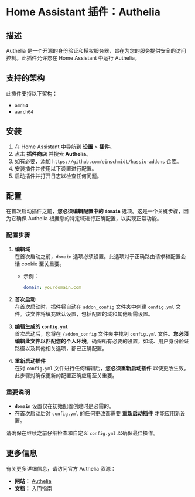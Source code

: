 # Home Assistant 插件：Authelia

## 描述

Authelia 是一个开源的身份验证和授权服务器，旨在为您的服务提供安全的访问控制。此插件允许您在 Home Assistant 中运行 Authelia。

## 支持的架构

此插件支持以下架构：

- `amd64`
- `aarch64`

## 安装

1. 在 Home Assistant 中导航到 **设置** > **插件**。
2. 点击 **插件商店** 并搜索 **Authelia**。
3. 如有必要，添加 `https://github.com/einschmidt/hassio-addons` 仓库。
4. 安装插件并使用以下设置进行配置。
5. 启动插件并打开日志以检查任何问题。

## 配置

在首次启动插件之前，**您必须编辑配置中的 `domain`** 选项。这是一个关键步骤，因为它确保 Authelia 根据您的特定域进行正确配置，以实现正常功能。

### 配置步骤

1. **编辑域**  
   在首次启动之前，`domain` 选项必须设置。此选项对于正确路由请求和配置会话 cookie 至关重要。

   - 示例：
     ```yaml
     domain: yourdomain.com
     ```

2. **首次启动**  
   在首次启动时，插件将自动在 `addon_config` 文件夹中创建 `config.yml` 文件。该文件将填充默认设置，包括配置的域和其他所需设置。

3. **编辑生成的 `config.yml`**  
   首次启动后，您将在 `/addon_config` 文件夹中找到 `config.yml` 文件。**您必须编辑此文件以匹配您的个人环境**。确保所有必要的设置，如域、用户身份验证路径以及其他相关选项，都已正确配置。

4. **重新启动插件**  
   在对 `config.yml` 文件进行任何编辑后，**您必须重新启动插件** 以使更改生效。此步骤对确保更新的配置正确应用至关重要。

### 重要说明

- **`domain`** 设置仅在初始配置创建时是必需的。
- 在首次启动后对 `config.yml` 的任何更改都需要 **重新启动插件** 才能应用新设置。

请确保在继续之前仔细检查和自定义 `config.yml` 以确保最佳操作。

## 更多信息

有关更多详细信息，请访问官方 Authelia 资源：

- **网站：** [Authelia](https://www.authelia.com//)
- **文档：** [入门指南](https://www.authelia.com/integration/prologue/get-started/)